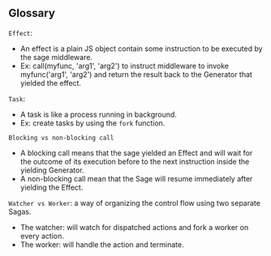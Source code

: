 ## Glossary

`Effect`: 

- An effect is a plain JS object contain some instruction to be executed by the sage middleware.
- Ex: call(myfunc, 'arg1', 'arg2') to instruct middleware to invoke myfunc('arg1', 'arg2') and return the result back to the Generator that yielded the effect.

`Task`: 

- A task is like a process running in background.
- Ex: create tasks by using the `fork` function.

`Blocking vs non-blocking call`

- A blocking call means that the sage yielded an Effect and will wait for the outcome of its execution before to the next instruction inside the yielding Generator.
- A non-blocking call mean that the Sage will resume immediately after yielding the Effect.

`Watcher vs Worker`: a way of organizing the control flow using two separate Sagas.

- The watcher: will watch for dispatched actions and fork a worker on every action.
- The worker: will handle the action and terminate.


